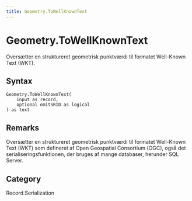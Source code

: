 ```yaml
---
title: Geometry.ToWellKnownText
---
```


# Geometry.ToWellKnownText


Oversætter en struktureret geometrisk punktværdi til formatet Well-Known Text (WKT).


## Syntax

```powerquery
Geometry.ToWellKnownText(
    input as record,
    optional omitSRID as logical
) as text
```


## Remarks

Oversætter en struktureret geometrisk punktværdi til formatet Well-Known Text (WKT) som defineret af Open Geospatial Consortium (OGC), også det serialiseringsfunktionen, der bruges af mange databaser, herunder SQL Server.



## Category
Record.Serialization
